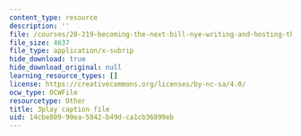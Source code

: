 ```yaml
---
content_type: resource
description: ''
file: /courses/20-219-becoming-the-next-bill-nye-writing-and-hosting-the-educational-show-january-iap-2015/14cbe80990ea5842b49dca1cb36899eb_mmDRqnTlII0.vtt
file_size: 4637
file_type: application/x-subrip
hide_download: true
hide_download_original: null
learning_resource_types: []
license: https://creativecommons.org/licenses/by-nc-sa/4.0/
ocw_type: OCWFile
resourcetype: Other
title: 3play caption file
uid: 14cbe809-90ea-5842-b49d-ca1cb36899eb
---
```

